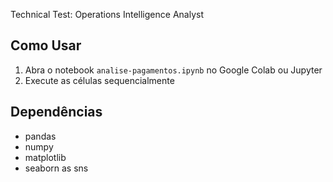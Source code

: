 Technical Test: Operations Intelligence Analyst

## Como Usar
1. Abra o notebook `analise-pagamentos.ipynb` no Google Colab ou Jupyter
2. Execute as células sequencialmente

## Dependências
- pandas
- numpy
- matplotlib
- seaborn as sns
